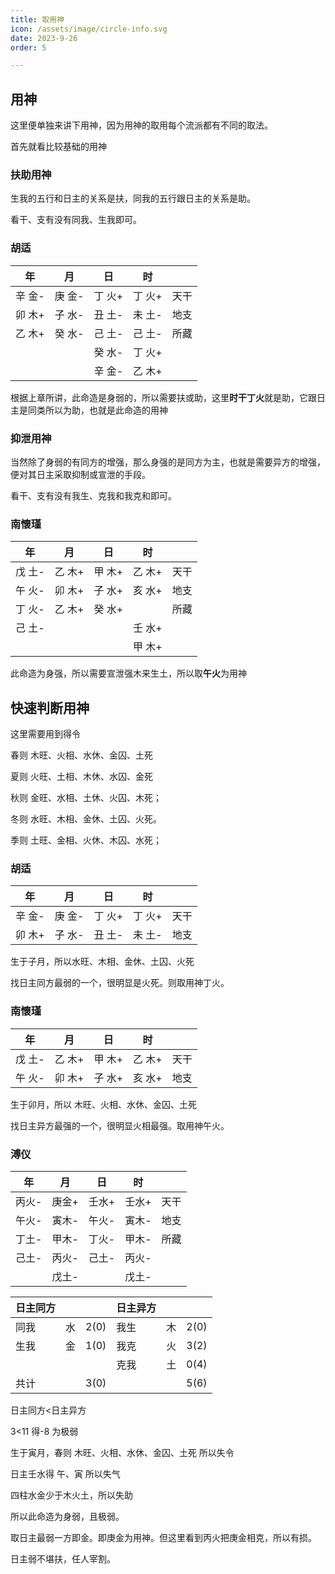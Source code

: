 ```yaml
---
title: 取用神
icon: /assets/image/circle-info.svg
date: 2023-9-26
order: 5

---
```


## 用神

这里便单独来讲下用神，因为用神的取用每个流派都有不同的取法。

首先就看比较基础的用神



### 扶助用神

生我的五行和日主的关系是扶，同我的五行跟日主的关系是助。

看干、支有没有同我、生我即可。

### 胡适
|   年   |   月   |   日   |   时   |      |
| :----: | :----: | :----: | :----: | :--: |
| 辛 金- | 庚 金- | 丁 火+ | 丁 火+ | 天干 |
| 卯 木+ | 子 水- | 丑 土- | 未 土- | 地支 |
| 乙 木+ | 癸 水- | 己 土- | 己 土- | 所藏 |
|        |        | 癸 水- | 丁 火+ |      |
|        |        | 辛 金- | 乙 木+ |      |

根据上章所讲，此命造是身弱的，所以需要扶或助，这里**时干丁火**就是助，它跟日主是同类所以为助，也就是此命造的用神



### 抑泄用神

当然除了身弱的有同方的增强，那么身强的是同方为主，也就是需要异方的增强，便对其日主采取抑制或宣泄的手段。

看干、支有没有我生、克我和我克和即可。


### 南懷瑾

|   年   |   月   |   日   |   时   |      |
| :----: | :----: | :----: | :----: | :--: |
| 戊 土- | 乙 木+ | 甲 木+ | 乙 木+ | 天干 |
| 午 火- | 卯 木+ | 子 水+ | 亥 水+ | 地支 |
| 丁 火- | 乙 木+ | 癸 水+ |        | 所藏 |
| 己 土- |        |        | 壬 水+ |      |
|        |        |        | 甲 木+ |      |

此命造为身强，所以需要宣泄强木来生土，所以取**午火**为用神



## 快速判断用神

这里需要用到得令

春则 木旺、火相、水休、金囚、土死

夏则 火旺、土相、木休、水囚、金死

秋则 金旺、水相、土休、火囚、木死；

冬则 水旺、木相、金休、土囚、火死。

季则 土旺、金相、火休、木囚、水死；

### 胡适

|   年   |   月   |   日   |   时   |      |
| :----: | :----: | :----: | :----: | :--: |
| 辛 金- | 庚 金- | 丁 火+ | 丁 火+ | 天干 |
| 卯 木+ | 子 水- | 丑 土- | 未 土- | 地支 |

生于子月，所以水旺、木相、金休、土囚、火死

找日主同方最弱的一个，很明显是火死。则取用神丁火。

### 南懷瑾

|   年   |   月   |   日   |   时   |      |
| :----: | :----: | :----: | :----: | :--: |
| 戊 土- | 乙 木+ | 甲 木+ | 乙 木+ | 天干 |
| 午 火- | 卯 木+ | 子 水+ | 亥 水+ | 地支 |

生于卯月，所以  木旺、火相、水休、金囚、土死

找日主异方最强的一个，很明显火相最强。取用神午火。



### 溥仪

|  年   |  月   |  日   |  时   |      |
| :---: | :---: | :---: | :---: | :--: |
| 丙火- | 庚金+ | 壬水+ | 壬水+ | 天干 |
| 午火- | 寅木- | 午火- | 寅木- | 地支 |
| 丁土- | 甲木- | 丁火- | 甲木- | 所藏 |
| 己土- | 丙火- | 己土- | 丙火- |      |
|       | 戊土- |       | 戊土- |      |

| 日主同方 |      |      | 日主异方 |      |      |
| -------- | :--: | ---- | -------- | :--: | ---- |
| 同我     |  水  | 2(0) | 我生     |  木  | 2(0) |
| 生我     |  金  | 1(0) | 我克     |  火  | 3(2) |
|          |      |      | 克我     |  土  | 0(4) |
| 共计     |      | 3(0) |          |      | 5(6) |

日主同方<日主异方

3<11 得-8 为极弱

生于寅月，春则 木旺、火相、水休、金囚、土死 所以失令

日主壬水得 午、寅 所以失气

四柱水金少于木火土，所以失助

所以此命造为身弱，且极弱。

取日主最弱一方即金。即庚金为用神。但这里看到丙火把庚金相克，所以有损。

日主弱不堪扶，任人宰割。
